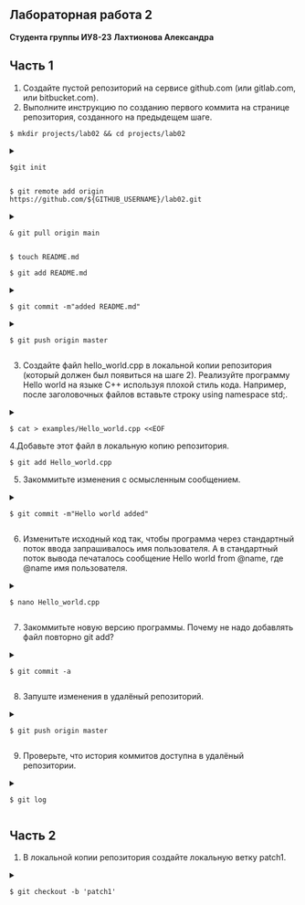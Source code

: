 ## Лабораторная работа 2
**Студента группы ИУ8-23**
**Лахтионова Александра**
## Часть 1
1. Создайте пустой репозиторий на сервисе github.com (или gitlab.com, или bitbucket.com).
2. Выполните инструкцию по созданию первого коммита на странице репозитория, созданного на предыдещем шаге.

 ```
 $ mkdir projects/lab02 && cd projects/lab02
```
<details>
<p>
<summary>

```
$git init
```

</summary>
</p>
<p>

```
Инициализирован пустой репозиторий Git в /home/alex/projects/lab02/.git/
```

</p>
</details>

```
$ git remote add origin https://github.com/${GITHUB_USERNAME}/lab02.git
```

<details>
<p>
<summary>

```
& git pull origin main
```

</summary>
</p>
<p>

```
remote: Enumerating objects: 3, done.
remote: Counting objects: 100% (3/3), done.
remote: Compressing objects: 100% (2/2), done.
remote: Total 3 (delta 0), reused 0 (delta 0), pack-reused 0 (from 0)
Распаковка объектов: 100% (3/3), 1.43 КиБ | 1.43 МиБ/с, готово.
Из https://github.com/Beedy1122/lab02
 * branch            main       -> FETCH_HEAD
 * [новая ветка]     main       -> origin/main
```

</p>
</details>

```
$ touch README.md
```

```
$ git add README.md
```

<details>
<p>
<summary>

```
$ git commit -m"added README.md"
```

</summary>
</p>
<p>

```
[master b7883dd] added README.md
 1 file changed, 0 insertions(+), 0 deletions(-)
 create mode 100644 README.md
```

</p>
</details>
<details>
<p>
<summary>

```
$ git push origin master
```

</summary>
</p>
<p>

```
Перечисление объектов: 4, готово.
Подсчет объектов: 100% (4/4), готово.
При сжатии изменений используется до 3 потоков
Сжатие объектов: 100% (2/2), готово.
Запись объектов: 100% (3/3), 279 байтов | 279.00 КиБ/с, готово.
Всего 3 (изменений 0), повторно использовано 0 (изменений 0), повторно использовано пакетов 0
remote: 
remote: Create a pull request for 'master' on GitHub by visiting:
remote:      https://github.com/Beedy1122/lab02/pull/new/master
remote: 
To https://github.com/Beedy1122/lab02.git
 * [new branch]      master -> master
```

</p>
</details>

3. Создайте файл hello_world.cpp в локальной копии репозитория (который должен был появиться на шаге 2). Реализуйте программу Hello world на языке C++ используя плохой стиль кода. Например, после заголовочных файлов вставьте строку using namespace std;.
<details>
<p>
<summary>

```
$ cat > examples/Hello_world.cpp <<EOF
```

</summary>
</p>
<p>

```
> #include <iostream>
> using namespace std;
> int main(int argc, char** argv)
> {
> cout<<"Hello World \n";
> }
> EOF
```

</p>
</details>
4.Добавьте этот файл в локальную копию репозитория.

```
$ git add Hello_world.cpp
```

5. Закоммитьте изменения с осмысленным сообщением.
<details>
  <p>
  <summary> 

```
$ git commit -m"Hello world added"
```

</summary>
</p>
<p>

```
[master 44b94fb] Hello world added
 1 file changed, 6 insertions(+)
 create mode 100644 examples/Hello_world.cpp
```

</p>
</details>

6. Изменитьте исходный код так, чтобы программа через стандартный поток ввода запрашивалось имя пользователя. А в стандартный поток вывода печаталось сообщение Hello world from @name, где @name имя пользователя.
<details>
<p>
<summary>

```
$ nano Hello_world.cpp
```

</summary>
</p>
<p>

```
#include <iostream>
#include <string>
using namespace std;
int main(int argc, char** argv)
{
string name;
cout<<"Enter your name \n";
cin>>name;
cout<<Hello world from" <<name<<endl;
}
```

</p>
</details>

7. Закоммитьте новую версию программы. Почему не надо добавлять файл повторно git add?
<details>
<p>
<summary>

```
$ git commit -a
```

</summary>
</p>
<p>

```
[master 7b36c19] file
 1 file changed, 5 insertions(+), 1 deletion(-)
```

</p>
</details>

8. Запуште изменения в удалёный репозиторий.
<details>
  <p>
  <summary> 

```
$ git push origin master
```

</summary>
</p>
<p>

```
Перечисление объектов: 9, готово.
Подсчет объектов: 100% (9/9), готово.
При сжатии изменений используется до 3 потоков
Сжатие объектов: 100% (6/6), готово.
Запись объектов: 100% (8/8), 845 байтов | 845.00 КиБ/с, готово.
Всего 8 (изменений 1), повторно использовано 0 (изменений 0), повторно использовано пакетов 0
remote: Resolving deltas: 100% (1/1), done.
To https://github.com/Beedy1122/lab02.git
   b7883dd..7b36c19  master -> master
```

</p>
</details>

9. Проверьте, что история коммитов доступна в удалёный репозитории.

<details>
  <p>
  <summary> 

```
$ git log
```
  </summary>
  </p>
  <p>

```
commit 7b36c19e708e11043e9ca8ce62b396e4f2bf1ed1 (HEAD -> master, origin/master)
Author: Beedy1122 <sashabeedy@gmail.com>
Date:   Thu May 1 19:42:49 2025 +0300

    file

commit 44b94fb164e3c9370979a80102cd781decf2b843
Author: Beedy1122 <sashabeedy@gmail.com>
Date:   Thu May 1 19:35:59 2025 +0300

    Hello world added

commit b7883dd4ad7abd3858df474f609d86003ad6d99b
Author: Beedy1122 <sashabeedy@gmail.com>
Date:   Mon Apr 28 21:49:11 2025 +0300

    added README.md

commit a1fafb08bd9ce7c699e49ad095d996d5adc831f7 (origin/main)
Author: Beedy1122 <sashabeedy@gmail.com>
Date:   Thu May 1 18:36:19 2025 +0300
```

</p>
</details>

## Часть 2
1. В локальной копии репозитория создайте локальную ветку patch1.
<details>
  <p>
  <summary> 

```
$ git checkout -b 'patch1'
```

</summary>
</p>
<p>

```
Переключились на новую ветку «patch1»
```

</p>
</detail>
2.Внесите изменения в ветке patch1 по исправлению кода и избавления от using namespace std;.
<details>
  <p>
  <summary> 

```   
$ nano Hello_world.cpp
$ cat Hello_world.cpp
```

</summary>
</p>
<p>

```
#include <iostream>
#include <string>
int main(int argc, char** argv)
{
std::string name;
std::cout<<"Enter your name \n";
std::cin>>name;
std::cout<<Hello world from" <<name<<std::endl;
}
```
</p>
</details>

3. commit, push локальную ветку в удалённый репозиторий.

```
$ git add Hello_world.cpp
```

<details>
<p>
<summary>

```
$ git commit -m"New Hello World in patch1"
```

</summary>
</p>
<p>

```
[patch1 b31bea4] New Hello World in patch1
 1 file changed, 4 insertions(+), 5 deletions(-)
```

</p>
</details>
<details>
<p>
<summary>

```
$ git push origin patch1
```

</summary>
</p>
<p>

```
Перечисление объектов: 7, готово.
Подсчет объектов: 100% (7/7), готово.
При сжатии изменений используется до 3 потоков
Сжатие объектов: 100% (3/3), готово.
Запись объектов: 100% (4/4), 393 байта | 393.00 КиБ/с, готово.
Всего 4 (изменений 2), повторно использовано 0 (изменений 0), повторно использовано пакетов 0
remote: Resolving deltas: 100% (2/2), completed with 2 local objects.
remote: 
remote: Create a pull request for 'patch1' on GitHub by visiting:
remote:      https://github.com/Beedy1122/lab02/pull/new/patch1
remote: 
To https://github.com/Beedy1122/lab02.git
 * [new branch]      patch1 -> patch1
```

</p>
</details>

4.Проверьте, что ветка patch1 доступна в удалёный репозитории.
 <details>
  <p>
  <summary> 

```
$ git log
```

</summary>
</p>
<p>

```
commit b31bea4f9565d50a2a79d3ef684556fe998cb1f1 (HEAD -> patch1, origin/patch1)
Author: Beedy1122 <sashabeedy@gmail.com>
Date:   Thu May 1 19:57:12 2025 +0300

    New Hello World in patch1

commit 7b36c19e708e11043e9ca8ce62b396e4f2bf1ed1 (origin/master, master)
Author: Beedy1122 <sashabeedy@gmail.com>
Date:   Thu May 1 19:42:49 2025 +0300

    file

commit 44b94fb164e3c9370979a80102cd781decf2b843
Author: Beedy1122 <sashabeedy@gmail.com>
Date:   Thu May 1 19:35:59 2025 +0300

    Hello world added

commit b7883dd4ad7abd3858df474f609d86003ad6d99b
Author: Beedy1122 <sashabeedy@gmail.com>
Date:   Mon Apr 28 21:49:11 2025 +0300

    added README.md

commit a1fafb08bd9ce7c699e49ad095d996d5adc831f7 (origin/main)
Author: Beedy1122 <sashabeedy@gmail.com>
Date:   Thu May 1 18:36:19 2025 +0300
Initial commit
```

</p>
</details>
5.Создайте pull-request patch1 -> master.
6. локальной копии в ветке patch1 добавьте в исходный код комментарии.
  <details>
  <p>
  <summary>

```
$ nano Hello_world.cpp
$ cat Hello_world.cpp
```

</summary>
</p>
<p>

```
#include <iostream>
#include <string>
int main(int argc, char** argv)
{
std::string name;
std::cout<<"Enter your name \n";
std::cin>>name;
std::cout<<Hello world from" <<name<<std::endl;//res
}
```

</p>
</details>
